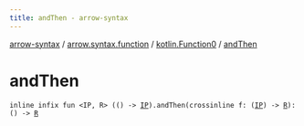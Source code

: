 ```yaml
---
title: andThen - arrow-syntax
---
```


[arrow-syntax](../../index.html) / [arrow.syntax.function](../index.html) / [kotlin.Function0](index.html) / [andThen](./and-then.html)

# andThen

`inline infix fun <IP, R> (() -> `[`IP`](and-then.html#IP)`).andThen(crossinline f: (`[`IP`](and-then.html#IP)`) -> `[`R`](and-then.html#R)`): () -> `[`R`](and-then.html#R)